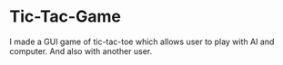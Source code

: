 # Tic-Tac-Game
I made a GUI game of tic-tac-toe which allows user to play with AI and computer.  And also with another user.

